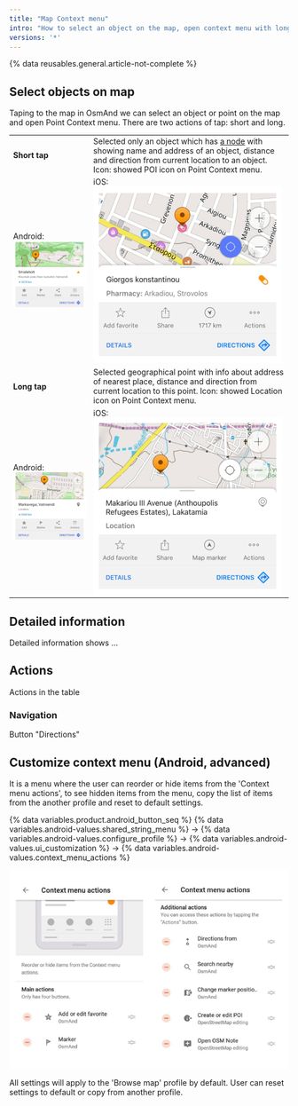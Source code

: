 ```yaml
---
title: "Map Context menu"
intro: "How to select an object on the map, open context menu with long or short tap, get detailed information about point of intereset, navigate from and to the point and perform other actions"
versions: '*'
---
```

{% data reusables.general.article-not-complete %}

## Select objects on map

Taping to the map in OsmAnd we can select an object or point on the map and open Point Context menu. There are two actions of tap: short and long.

| |  |
|:------------|:---------------|
|**Short tap**| Selected only an object which has [a node](https://wiki.openstreetmap.org/wiki/Node) with showing name and address of an object, distance and direction from current location to an object. Icon: showed POI icon on Point Context menu. |
|Android:![Context menu short_tap_Android](/assets/images/map/map_context_menu_short_tap_android.png) | iOS:![Context menu short_tap_iOS](/assets/images/map/map_context_menu_short_tap_ios.png)  |
|**Long tap**| Selected geographical point with info about address of nearest place, distance and direction from current location to this point. Icon: showed Location icon on Point Context menu. |
|Android:![Context menu long_tap_Android](/assets/images/map/map_context_menu_long_tap_android.png) | iOS:![Context menu long_tap_iOS](/assets/images/map/map_context_menu_long_tap_ios.png)  |


## Detailed information

Detailed information shows ...

## Actions

Actions in the table

### Navigation 

Button "Directions"

## Customize context menu (Android, advanced)

It is a menu where the user can reorder or hide items from the 'Context menu actions', to see hidden items from the menu, copy the list of items from the another profile and reset to default settings.

{% data variables.product.android_button_seq %} {% data variables.android-values.shared_string_menu %} → {% data variables.android-values.configure_profile %} → {% data variables.android-values.ui_customization %} → {% data variables.android-values.context_menu_actions %}

![Context menu actions items ](/assets/images/settings/context_menu_actions_items.png)

 All settings will apply to the 'Browse map' profile by default. User can reset settings to default or copy from another profile.
